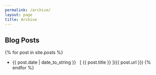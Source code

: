 ```yaml
---
permalink: /archive/
layout: page
title: Archive
---
```


## Blog Posts

{% for post in site.posts %}
  * {{ post.date | date_to_string }} &nbsp; [ {{ post.title }} ]({{ post.url }})
{% endfor %}

<!-- &raquo; -->